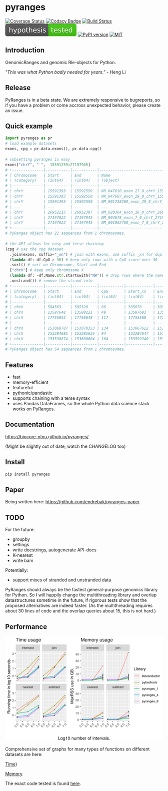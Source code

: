 # pyranges

[![Coverage Status](https://img.shields.io/coveralls/github/biocore-ntnu/pyranges.svg)](https://coveralls.io/github/biocore-ntnu/pyranges?branch=master) [![Codacy Badge](https://api.codacy.com/project/badge/Grade/b61a53346d764a8d8f0ab2a6afd7b100)](https://www.codacy.com/app/endrebak/pyranges?utm_source=github.com&amp;utm_medium=referral&amp;utm_content=biocore-ntnu/pyranges&amp;utm_campaign=Badge_Grade) [![Build Status](https://travis-ci.org/biocore-ntnu/pyranges.svg?branch=master)](https://travis-ci.org/biocore-ntnu/pyranges) [![hypothesis tested](graphs/hypothesis-tested-brightgreen.svg)](http://hypothesis.readthedocs.io/) [![PyPI version](https://badge.fury.io/py/pyranges.svg)](https://badge.fury.io/py/pyranges) [![MIT](https://img.shields.io/pypi/l/pyranges.svg?color=green)](https://opensource.org/licenses/MIT)

## Introduction

GenomicRanges and genomic Rle-objects for Python.

*"This was what Python badly needed for years."* - Heng Li

## Release

PyRanges is in a beta state. We are extremely responsive to bugreports, so if you
have a problem or come accross unexpected behavior, please create an issue.

## Quick example

```python
import pyranges as pr
# load example datasets
exons, cpg = pr.data.exons(), pr.data.cpg()

# subsetting pyranges is easy
exons["chrY", "-",  15591259:27197945]
# +--------------|-----------|-----------|----------------------------------------|-----------|--------------+
# | Chromosome   | Start     | End       | Name                                   | Score     | Strand       |
# | (category)   | (int64)   | (int64)   | (object)                               | (int64)   | (category)   |
# |--------------|-----------|-----------|----------------------------------------|-----------|--------------|
# | chrY         | 15591393  | 15592550  | NR_047610_exon_27_0_chrY_15591394_r    | 0         | -            |
# | chrY         | 15591393  | 15592550  | NR_047607_exon_29_0_chrY_15591394_r    | 0         | -            |
# | chrY         | 15591393  | 15592550  | NM_001258269_exon_29_0_chrY_15591394_r | 0         | -            |
# | ...          | ...       | ...       | ...                                    | ...       | ...          |
# | chrY         | 26952215  | 26952307  | NM_020364_exon_16_0_chrY_26952216_r    | 0         | -            |
# | chrY         | 27197822  | 27197945  | NM_004678_exon_7_0_chrY_27197823_r     | 0         | -            |
# | chrY         | 27197822  | 27197945  | NM_001002760_exon_7_0_chrY_27197823_r  | 0         | -            |
# +--------------|-----------|-----------|----------------------------------------|-----------|--------------+
# PyRanges object has 22 sequences from 1 chromosomes.

# the API allows for easy and terse chaining
(cpg # use the cpg dataset
  .join(exons, suffix="_xn") # join with exons, use suffix _xn for duplicate cols
  (lambda df: df.CpG > 30) # keep only rows with a CpG score over 30
  .sort() # sort on Chromosome, Start and End
  ["chrX"] # keep only chromosome X
  (lambda df: ~df.Name.str.startswith("NR")) # drop rows where the name starts with NR
  .unstrand()) # remove the strand info
# +--------------|-----------|-----------|-----------|------------|-----------|-----------------------------------------|-----------+
# | Chromosome   | Start     | End       | CpG       | Start_xn   | End_xn    | Name                                    | Score     |
# | (category)   | (int64)   | (int64)   | (int64)   | (int64)    | (int64)   | (object)                                | (int64)   |
# |--------------|-----------|-----------|-----------|------------|-----------|-----------------------------------------|-----------|
# | chrX         | 584563    | 585326    | 66        | 585078     | 585337    | NM_000451_exon_0_0_chrX_585079_f        | 0         |
# | chrX         | 13587648  | 13588221  | 49        | 13587693   | 13588054  | NM_001167890_exon_0_0_chrX_13587694_f   | 0         |
# | chrX         | 17755053  | 17756648  | 117       | 17755568   | 17755800  | NM_001037535_exon_0_0_chrX_17755569_f   | 0         |
# | ...          | ...       | ...       | ...       | ...        | ...       | ...                                     | ...       |
# | chrX         | 153068787 | 153070353 | 134       | 153067622  | 153070355 | NM_032512_exon_0_0_chrX_153067623_r     | 0         |
# | chrX         | 153284685 | 153285655 | 94        | 153284647  | 153284779 | NM_001025243_exon_10_0_chrX_153284648_r | 0         |
# | chrX         | 153598874 | 153600604 | 164       | 153599240  | 153599729 | NM_001456_exon_45_0_chrX_153599241_r    | 0         |
# +--------------|-----------|-----------|-----------|------------|-----------|-----------------------------------------|-----------+
# PyRanges object has 54 sequences from 1 chromosomes.
```

## Features

- fast
- memory-efficient
- featureful
- pythonic/pandastic
- supports chaining with a terse syntax
- uses Pandas DataFrames, so the whole Python data science stack works on PyRanges.

## Documentation

<https://biocore-ntnu.github.io/pyranges/>

(Might be slightly out of date; watch the CHANGELOG too)

## Install

```bash
pip install pyranges
```

## Paper

Being written here: <https://github.com/endrebak/pyranges-paper>

## TODO

For the future:

*   groupby
*   settings
*   write docstrings, autogenerate API-docs
*   K-nearest
*   write bam

Potentially:

*   support mixes of stranded and unstranded data

PyRanges should always be the fastest general-purpose genomics library for
Python. So I will happily change the multithreading library and overlap
datastructures sometime in the future, if rigorous tests show that the proposed
alternatives are indeed faster. (As the multithreading requires about 30 lines
of code and the overlap queries about 15, this is not hard.)

## Performance

<img src="./graphs/main_paper_annotation_binary.png" />

Comprehensive set of graphs for many types of functions on different datasets are here:

[Time](https://github.com/endrebak/pyranges-paper/blob/master/supplementary_paper/time.md))

[Memory](https://github.com/endrebak/pyranges-paper/blob/master/supplementary_paper/memory.md)

The exact code tested is found [here](https://github.com/endrebak/pyranges-paper/tree/master/supplementaries).
